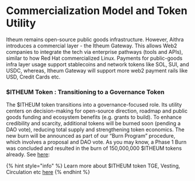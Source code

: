 # Commercialization Model and Token Utility

Itheum remains open-source public goods infrastructure. However, Aithra introduces a commercial layer - the Itheum Gateway. This allows Web2 companies to integrate the tech via enterprise pathways (tools and APIs), similar to how Red Hat commercialized Linux. Payments for public-goods infra layer usage support stablecoins and network tokens like SOL, SUI, and USDC, whereas, Itheum Gateway will support more web2 payment rails like USD, Credit Cards etc.



### $ITHEUM Token : Transitioning to a Governance Token

The $ITHEUM token transitions into a governance-focused role. Its utility centers on decision-making for open-source direction, roadmap and public goods funding and ecosystem benefits (e.g. grants to build). To enhance credibility and scarcity, additional tokens will be burned soon (pending a DAO vote), reducing total supply and strengthening token economics. The new burn will be announced as part of our “Burn Program” procedure, which involves a proposal and DAO vote. As you may know, a Phase 1 Burn was concluded and resulted in the burn of 150,000,000 $ITHEUM tokens already. See [here](../protocol/token-burning/):&#x20;

{% hint style="info" %}
Learn more about $ITHEUM token TGE, Vesting, Circulation etc [here](../protocol/usditheum-token.md)
{% endhint %}
